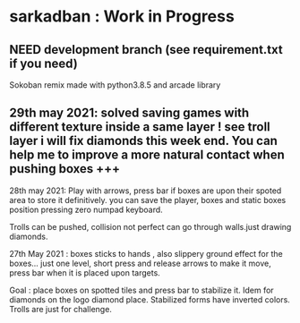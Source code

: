 # sarkadban : Work in Progress
NEED development branch (see requirement.txt if you need)
-----

Sokoban remix made with python3.8.5 and arcade library

29th may 2021: solved saving games with different texture inside a same layer ! see troll layer
i will fix diamonds this week end. You can help me to improve a more natural contact when pushing boxes +++
------------------------

28th may 2021:  Play with arrows, press bar if boxes are upon their spoted area to store it definitively.
you can save the player, boxes and static boxes position pressing zero numpad keyboard.

Trolls can be pushed, collision not perfect can go through walls.just drawing  diamonds.


27th May 2021 : boxes sticks to hands , also slippery ground effect for the boxes... 
just one level, short press and release arrows to make it move, press bar when it is placed upon targets.

Goal : place boxes on spotted tiles and press bar to stabilize it. Idem for diamonds on the logo diamond place.
Stabilized forms have inverted colors.
Trolls are just for challenge.
